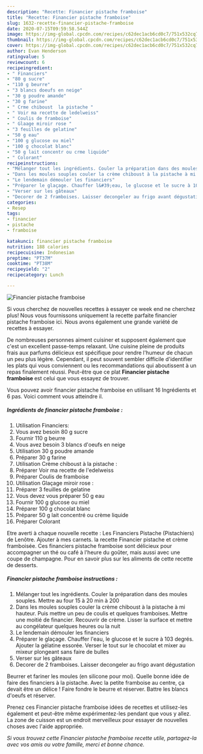 ```yaml
---
description: "Recette: Financier pistache framboise"
title: "Recette: Financier pistache framboise"
slug: 1632-recette-financier-pistache-framboise
date: 2020-07-15T09:59:58.544Z
image: https://img-global.cpcdn.com/recipes/c62dec1acb6cd0c7/751x532cq70/financier-pistache-framboise-photo-principale-de-la-recette.jpg
thumbnail: https://img-global.cpcdn.com/recipes/c62dec1acb6cd0c7/751x532cq70/financier-pistache-framboise-photo-principale-de-la-recette.jpg
cover: https://img-global.cpcdn.com/recipes/c62dec1acb6cd0c7/751x532cq70/financier-pistache-framboise-photo-principale-de-la-recette.jpg
author: Evan Henderson
ratingvalue: 5
reviewcount: 6
recipeingredient:
- " Financiers"
- "80 g sucre"
- "110 g beurre"
- "3 blancs doeufs en neige"
- "30 g poudre amande"
- "30 g farine"
- " Crme chiboust  la pistache "
- " Voir ma recette de ledelweiss"
- " Coulis de framboise"
- " Glaage miroir rose "
- "3 feuilles de gelatine"
- "50 g eau"
- "100 g glucose ou miel"
- "100 g chocolat blanc"
- "50 g lait concentr ou crme liquide"
- " Colorant"
recipeinstructions:
- "Mélanger tout les ingrédients. Couler la préparation dans des moules souples. Mettre au four 15 à 20 min à 200"
- "Dans les moules souples couler la crème chiboust à la pistache à mi hauteur. Puis mettre un peu de coulis et quelques framboises. Mettre une moitié de financier. Recouvrir de crème. Lisser la surface et mettre au congélateur quelques heures ou la nuit"
- "Le lendemain démouler les financiers"
- "Préparer le glaçage. Chauffer l&#39;eau, le glucose et le sucre à 103 degrés. Ajouter la gélatine essorée. Verser le tout sur le chocolat et mixer au mixeur plongeant sans faire de bulles"
- "Verser sur les gâteaux"
- "Decorer de 2 framboises. Laisser decongeler au frigo avant dégustation"
categories:
- Resep
tags:
- financier
- pistache
- framboise

katakunci: financier pistache framboise 
nutrition: 188 calories
recipecuisine: Indonesian
preptime: "PT37M"
cooktime: "PT38M"
recipeyield: "2"
recipecategory: Lunch

---
```



![Financier pistache framboise](https://img-global.cpcdn.com/recipes/c62dec1acb6cd0c7/751x532cq70/financier-pistache-framboise-photo-principale-de-la-recette.jpg)

Si vous cherchez de nouvelles recettes à essayer ce week end ne cherchez plus! Nous vous fournissons uniquement la recette parfaite financier pistache framboise ici. Nous avons également une grande variété de recettes à essayer.

De nombreuses personnes aiment cuisiner et supposent également que c'est un excellent passe-temps relaxant. Une cuisine pleine de produits frais aux parfums délicieux est spécifique pour rendre l'humeur de chacun un peu plus légère. Cependant, il peut souvent sembler difficile d'identifier les plats qui vous conviennent ou les recommandations qui aboutissent à un repas finalement réussi. Peut-être que ce plat <strong> Financier pistache framboise </strong> est celui que vous essayez de trouver.

<!--inarticleads1-->

Vous pouvez avoir financier pistache framboise en utilisant 16 Ingrédients et 6 pas. Voici comment vous atteindre il.

##### Ingrédients de financier pistache framboise :

1. Utilisation  Financiers:
1. Vous avez besoin 80 g sucre
1. Fournir 110 g beurre
1. Vous avez besoin 3 blancs d&#39;oeufs en neige
1. Utilisation 30 g poudre amande
1. Préparer 30 g farine
1. Utilisation  Crème chiboust à la pistache :
1. Préparer  Voir ma recette de l&#39;edelweiss
1. Préparer  Coulis de framboise
1. Utilisation  Glaçage miroir rose :
1. Préparer 3 feuilles de gelatine
1. Vous devez vous préparer 50 g eau
1. Fournir 100 g glucose ou miel
1. Préparer 100 g chocolat blanc
1. Préparer 50 g lait concentré ou crème liquide
1. Préparer  Colorant


Etre averti à chaque nouvelle recette : Les Financiers Pistache (Pistachiers) de Lenôtre. Ajouter à mes carnets. la recette Financier pistache et crème framboisée. Ces financiers pistache framboise sont délicieux pour accompagner un thé ou café à l&#39;heure du goûter, mais aussi avec une coupe de champagne. Pour en savoir plus sur les aliments de cette recette de desserts. 

<!--inarticleads2-->

##### Financier pistache framboise instructions :

1. Mélanger tout les ingrédients. Couler la préparation dans des moules souples. Mettre au four 15 à 20 min à 200
1. Dans les moules souples couler la crème chiboust à la pistache à mi hauteur. Puis mettre un peu de coulis et quelques framboises. Mettre une moitié de financier. Recouvrir de crème. Lisser la surface et mettre au congélateur quelques heures ou la nuit
1. Le lendemain démouler les financiers
1. Préparer le glaçage. Chauffer l&#39;eau, le glucose et le sucre à 103 degrés. Ajouter la gélatine essorée. Verser le tout sur le chocolat et mixer au mixeur plongeant sans faire de bulles
1. Verser sur les gâteaux
1. Decorer de 2 framboises. Laisser decongeler au frigo avant dégustation


Beurrer et fariner les moules (en silicone pour moi). Quelle bonne idée de faire des financiers à la pistache. Avec la petite framboise au centre, ça devait être un délice ! Faire fondre le beurre et réserver. Battre les blancs d&#39;oeufs et réserver. 

<!--inarticleads1-->

<p>
Prenez ces Financier pistache framboise idées de recettes et utilisez-les également et peut-être même expérimentez-les pendant que vous y allez. La zone de cuisson est un endroit merveilleux pour essayer de nouvelles choses avec l'aide appropriée.
</p>

<p>
<i>Si vous trouvez cette Financier pistache framboise recette utile, partagez-la avec vos amis ou votre famille, merci et bonne chance.</i>
</p>

